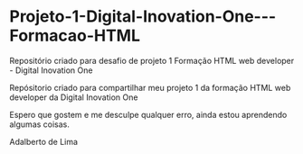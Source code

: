 # Projeto-1-Digital-Inovation-One---Formacao-HTML
Repositório criado para desafio de projeto 1 Formação HTML web developer - Digital Inovation One

Repósitorio criado para compartilhar meu projeto 1 da formação HTML web developer da Digital Inovation One 

Espero que gostem e me desculpe qualquer erro, ainda estou aprendendo algumas coisas.

Adalberto de Lima
